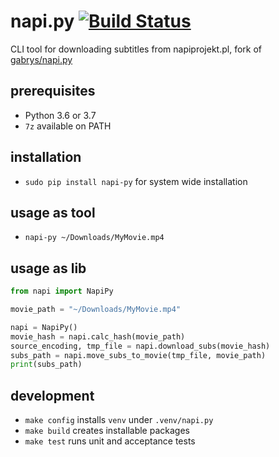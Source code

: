 # napi.py [![Build Status](https://travis-ci.com/emkor/napi.py.svg?branch=master)](https://travis-ci.com/emkor/napi.py)
CLI tool for downloading subtitles from napiprojekt.pl, fork of [gabrys/napi.py](https://github.com/gabrys/napi.py)

## prerequisites
- Python 3.6 or 3.7
- `7z` available on PATH

## installation
- `sudo pip install napi-py` for system wide installation

## usage as tool
- `napi-py ~/Downloads/MyMovie.mp4`

## usage as lib
```python
from napi import NapiPy

movie_path = "~/Downloads/MyMovie.mp4"

napi = NapiPy()
movie_hash = napi.calc_hash(movie_path)
source_encoding, tmp_file = napi.download_subs(movie_hash)
subs_path = napi.move_subs_to_movie(tmp_file, movie_path)
print(subs_path)
```

## development
- `make config` installs `venv` under `.venv/napi.py`
- `make build` creates installable packages
- `make test` runs unit and acceptance tests